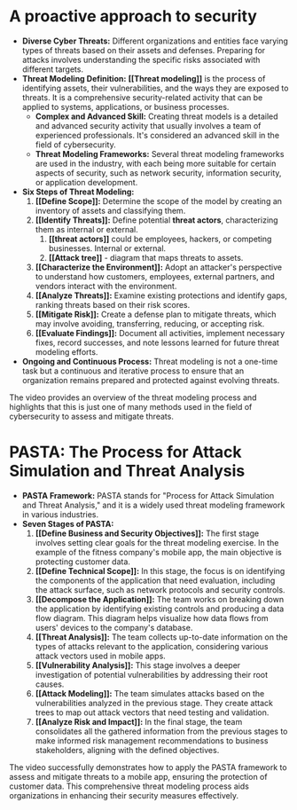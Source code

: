 # A proactive approach to security

- **Diverse Cyber Threats:** Different organizations and entities face varying types of threats based on their assets and defenses. Preparing for attacks involves understanding the specific risks associated with different targets.
- **Threat Modeling Definition:** **[[Threat modeling]]** is the process of identifying assets, their vulnerabilities, and the ways they are exposed to threats. It is a comprehensive security-related activity that can be applied to systems, applications, or business processes.
	- **Complex and Advanced Skill:** Creating threat models is a detailed and advanced security activity that usually involves a team of experienced professionals. It's considered an advanced skill in the field of cybersecurity.
	- **Threat Modeling Frameworks:** Several threat modeling frameworks are used in the industry, with each being more suitable for certain aspects of security, such as network security, information security, or application development.
- **Six Steps of Threat Modeling:**
	1. **[[Define Scope]]:** Determine the scope of the model by creating an inventory of assets and classifying them.
	2. **[[Identify Threats]]:** Define potential **threat actors**, characterizing them as internal or external.
		1. **[[threat actors]]** could be employees, hackers, or competing businesses. Internal or external.
		2. **[[Attack tree]]** - diagram that maps threats to assets. 
	3. **[[Characterize the Environment]]:** Adopt an attacker's perspective to understand how customers, employees, external partners, and vendors interact with the environment.
	4. **[[Analyze Threats]]:** Examine existing protections and identify gaps, ranking threats based on their risk scores.
	5. **[[Mitigate Risk]]:** Create a defense plan to mitigate threats, which may involve avoiding, transferring, reducing, or accepting risk.
	6. **[[Evaluate Findings]]:** Document all activities, implement necessary fixes, record successes, and note lessons learned for future threat modeling efforts.
- **Ongoing and Continuous Process:** Threat modeling is not a one-time task but a continuous and iterative process to ensure that an organization remains prepared and protected against evolving threats.

The video provides an overview of the threat modeling process and highlights that this is just one of many methods used in the field of cybersecurity to assess and mitigate threats.

# PASTA: The Process for Attack Simulation and Threat Analysis

- **PASTA Framework:** PASTA stands for "Process for Attack Simulation and Threat Analysis," and it is a widely used threat modeling framework in various industries.
- **Seven Stages of PASTA:**
	1. **[[Define Business and Security Objectives]]:** The first stage involves setting clear goals for the threat modeling exercise. In the example of the fitness company's mobile app, the main objective is protecting customer data.
	2. **[[Define Technical Scope]]:** In this stage, the focus is on identifying the components of the application that need evaluation, including the attack surface, such as network protocols and security controls.
	3. **[[Decompose the Application]]:** The team works on breaking down the application by identifying existing controls and producing a data flow diagram. This diagram helps visualize how data flows from users' devices to the company's database.
	4. **[[Threat Analysis]]:** The team collects up-to-date information on the types of attacks relevant to the application, considering various attack vectors used in mobile apps.
	5. **[[Vulnerability Analysis]]:** This stage involves a deeper investigation of potential vulnerabilities by addressing their root causes.
	6. **[[Attack Modeling]]:** The team simulates attacks based on the vulnerabilities analyzed in the previous stage. They create attack trees to map out attack vectors that need testing and validation.
	7. **[[Analyze Risk and Impact]]:** In the final stage, the team consolidates all the gathered information from the previous stages to make informed risk management recommendations to business stakeholders, aligning with the defined objectives.

The video successfully demonstrates how to apply the PASTA framework to assess and mitigate threats to a mobile app, ensuring the protection of customer data. This comprehensive threat modeling process aids organizations in enhancing their security measures effectively.